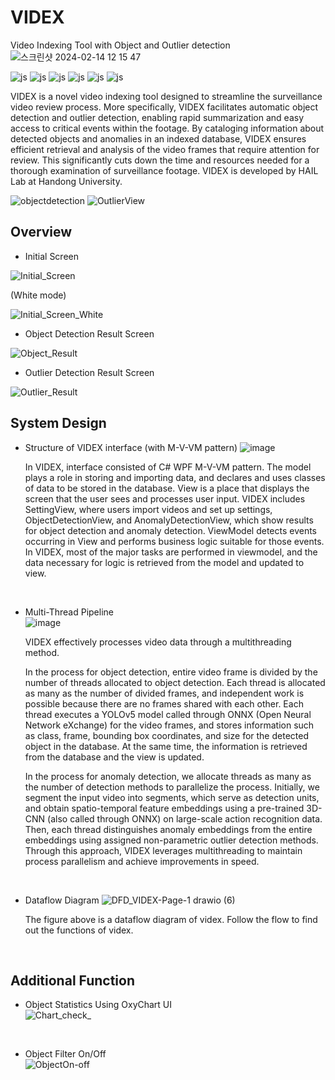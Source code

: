 # VIDEX
Video Indexing Tool with Object and Outlier detection
![스크린샷 2024-02-14 12 15 47](https://github.com/nth221/videx/assets/64348852/bee72b86-5916-4980-9834-c460de7a00a1)

![js](https://img.shields.io/badge/C%23-239120?style=for-the-badge&logo=c-sharp&logoColor=white)
![js](https://img.shields.io/badge/.NET-5C2D91?style=for-the-badge&logo=.net&logoColor=white)
![js](https://img.shields.io/badge/Python-14354C?style=for-the-badge&logo=python&logoColor=white)
![js](https://img.shields.io/badge/PyTorch-EE4C2C?style=for-the-badge&logo=pytorch&logoColor=white)
![js](https://img.shields.io/badge/SQLite-07405E?style=for-the-badge&logo=sqlite&logoColor=white)
![js](https://img.shields.io/badge/Visual_Studio-5C2D91?style=for-the-badge&logo=visual%20studio&logoColor=white)


VIDEX is a novel video indexing tool designed to streamline the surveillance video review process. More specifically, VIDEX facilitates automatic object detection and outlier detection, enabling rapid summarization and easy access to critical events within the footage. By cataloging information about detected objects and anomalies in an indexed database, VIDEX ensures efficient retrieval and analysis of the video frames that require attention for review. This significantly cuts down the time and resources needed for a thorough examination of surveillance footage. VIDEX is developed by HAIL Lab at Handong University.
</br>

![objectdetection](https://github.com/nth221/videx/assets/125935704/15b849bf-19e9-4448-b88a-63c2f428044b)
![OutlierView](https://github.com/nth221/videx/assets/125935704/f66e0013-476c-40d4-bd8d-870351addacd)



## Overview

- Initial Screen

![Initial_Screen](https://github.com/nth221/videx/assets/125935704/592af790-275a-4154-a6ce-401a6bb0803e)

(White mode)  

![Initial_Screen_White](https://github.com/nth221/videx/assets/125935704/f1ff86c4-583f-4c3a-acc2-ad315f379605)


- Object Detection Result Screen

![Object_Result](https://github.com/nth221/videx/assets/125935704/2fe02f1a-c315-47ae-88e6-7673111c8a09)


- Outlier Detection Result Screen

![Outlier_Result](https://github.com/nth221/videx/assets/125935704/ac737543-b85d-4bd0-9ad5-bad381bb5b7f)





## System Design

- Structure of VIDEX interface (with M-V-VM pattern)
![image](https://github.com/nth221/videx/assets/64348852/8fd4c014-51bb-41de-ac8c-70e2bcf9cd3f)

  In VIDEX, interface consisted of C# WPF M-V-VM pattern. The model plays a role in storing and importing data, and declares and uses classes of data to be stored in the database. View is a place that displays the screen that the user sees and processes user input. VIDEX includes SettingView, where users import videos and set up settings, ObjectDetectionView, and AnomalyDetectionView, which show results for object detection and anomaly detection. ViewModel detects events occurring in View and performs business logic suitable for those events. In VIDEX, most of the major tasks are performed in viewmodel, and the data necessary for logic is retrieved from the model and updated to view. 

</br>

- Multi-Thread Pipeline     
![image](https://github.com/nth221/videx/assets/64348852/d49d0a61-2f4e-4a9e-b7f3-5e394660ec80)


  VIDEX effectively processes video data through a multithreading method. 

  In the process for object detection, entire video frame is divided by the number of threads allocated to object detection. Each thread is allocated as many as the number of divided frames, and independent work is possible because there are no frames shared with each other. Each thread executes a YOLOv5 model called through ONNX (Open Neural Network eXchange) for the video frames, and stores information such as class, frame, bounding box coordinates, and size for the detected object in the database. At the same time, the information is retrieved from the database and the view is updated.

  In the process for anomaly detection, we allocate threads as many as the number of detection methods to parallelize the process. Initially, we segment the input video into segments, which serve as detection units, and obtain spatio-temporal feature embeddings using a pre-trained 3D-CNN (also called through ONNX) on large-scale action recognition data. Then, each thread distinguishes anomaly embeddings from the entire embeddings using assigned non-parametric outlier detection methods. Through this approach, VIDEX leverages multithreading to maintain process parallelism and achieve improvements in speed.

</br>

- Dataflow Diagram
![DFD_VIDEX-Page-1 drawio (6)](https://github.com/nth221/videx/assets/64348852/5f48ef87-811f-4e09-a813-3875a4a2e3db)


  The figure above is a dataflow diagram of videx. Follow the flow to find out the functions of videx.

</br>



## Additional Function

- Object Statistics Using OxyChart UI  
![Chart_check_](https://github.com/nth221/videx/assets/125935704/afaef400-d67a-4b85-9a78-f21959f7e829)
</br>

- Object Filter On/Off  
![ObjectOn-off](https://github.com/nth221/videx/assets/125935704/0afa0559-1ddd-415f-8fee-44556bf022b5)

</br>



